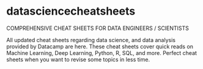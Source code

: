 # datasciencecheatsheets
COMPREHENSIVE CHEAT SHEETS FOR DATA ENGINEERS / SCIENTISTS

All updated cheat sheets regarding data science, and data analysis provided by Datacamp are here. These cheat sheets cover quick reads on Machine Learning, Deep Learning, Python, R, SQL, and more. Perfect cheat sheets when you want to revise some topics in less time.
